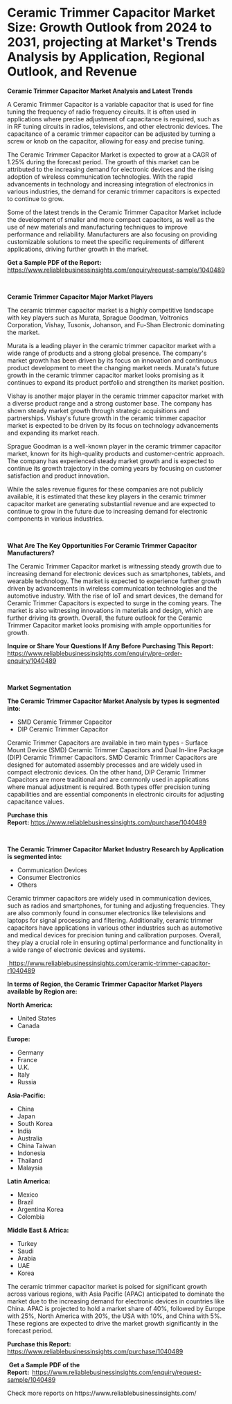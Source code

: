 <p><h1>Ceramic Trimmer Capacitor Market Size: Growth Outlook from 2024 to 2031, projecting at Market's Trends Analysis by Application, Regional Outlook, and Revenue</h1></p><p><strong>Ceramic Trimmer Capacitor Market Analysis and Latest Trends</strong></p>
<p><p>A Ceramic Trimmer Capacitor is a variable capacitor that is used for fine tuning the frequency of radio frequency circuits. It is often used in applications where precise adjustment of capacitance is required, such as in RF tuning circuits in radios, televisions, and other electronic devices. The capacitance of a ceramic trimmer capacitor can be adjusted by turning a screw or knob on the capacitor, allowing for easy and precise tuning.</p><p>The Ceramic Trimmer Capacitor Market is expected to grow at a CAGR of 1.25% during the forecast period. The growth of this market can be attributed to the increasing demand for electronic devices and the rising adoption of wireless communication technologies. With the rapid advancements in technology and increasing integration of electronics in various industries, the demand for ceramic trimmer capacitors is expected to continue to grow.</p><p>Some of the latest trends in the Ceramic Trimmer Capacitor Market include the development of smaller and more compact capacitors, as well as the use of new materials and manufacturing techniques to improve performance and reliability. Manufacturers are also focusing on providing customizable solutions to meet the specific requirements of different applications, driving further growth in the market.</p></p>
<p><strong>Get a Sample PDF of the Report:&nbsp;</strong> <a href="https://www.reliablebusinessinsights.com/enquiry/request-sample/1040489">https://www.reliablebusinessinsights.com/enquiry/request-sample/1040489</a></p>
<p>&nbsp;</p>
<p><strong>Ceramic Trimmer Capacitor Major Market Players</strong></p>
<p><p>The ceramic trimmer capacitor market is a highly competitive landscape with key players such as Murata, Sprague Goodman, Voltronics Corporation, Vishay, Tusonix, Johanson, and Fu-Shan Electronic dominating the market. </p><p>Murata is a leading player in the ceramic trimmer capacitor market with a wide range of products and a strong global presence. The company's market growth has been driven by its focus on innovation and continuous product development to meet the changing market needs. Murata's future growth in the ceramic trimmer capacitor market looks promising as it continues to expand its product portfolio and strengthen its market position.</p><p>Vishay is another major player in the ceramic trimmer capacitor market with a diverse product range and a strong customer base. The company has shown steady market growth through strategic acquisitions and partnerships. Vishay's future growth in the ceramic trimmer capacitor market is expected to be driven by its focus on technology advancements and expanding its market reach.</p><p>Sprague Goodman is a well-known player in the ceramic trimmer capacitor market, known for its high-quality products and customer-centric approach. The company has experienced steady market growth and is expected to continue its growth trajectory in the coming years by focusing on customer satisfaction and product innovation.</p><p>While the sales revenue figures for these companies are not publicly available, it is estimated that these key players in the ceramic trimmer capacitor market are generating substantial revenue and are expected to continue to grow in the future due to increasing demand for electronic components in various industries.</p></p>
<p>&nbsp;</p>
<p><strong>What Are The Key Opportunities For Ceramic Trimmer Capacitor Manufacturers?</strong></p>
<p><p>The Ceramic Trimmer Capacitor market is witnessing steady growth due to increasing demand for electronic devices such as smartphones, tablets, and wearable technology. The market is expected to experience further growth driven by advancements in wireless communication technologies and the automotive industry. With the rise of IoT and smart devices, the demand for Ceramic Trimmer Capacitors is expected to surge in the coming years. The market is also witnessing innovations in materials and design, which are further driving its growth. Overall, the future outlook for the Ceramic Trimmer Capacitor market looks promising with ample opportunities for growth.</p></p>
<p><strong>Inquire or Share Your Questions If Any Before Purchasing This Report:</strong> <a href="https://www.reliablebusinessinsights.com/enquiry/pre-order-enquiry/1040489">https://www.reliablebusinessinsights.com/enquiry/pre-order-enquiry/1040489</a></p>
<p>&nbsp;</p>
<p><strong>Market Segmentation</strong></p>
<p><strong>The Ceramic Trimmer Capacitor Market Analysis by types is segmented into:</strong></p>
<p><ul><li>SMD Ceramic Trimmer Capacitor</li><li>DIP Ceramic Trimmer Capacitor</li></ul></p>
<p><p>Ceramic Trimmer Capacitors are available in two main types - Surface Mount Device (SMD) Ceramic Trimmer Capacitors and Dual In-line Package (DIP) Ceramic Trimmer Capacitors. SMD Ceramic Trimmer Capacitors are designed for automated assembly processes and are widely used in compact electronic devices. On the other hand, DIP Ceramic Trimmer Capacitors are more traditional and are commonly used in applications where manual adjustment is required. Both types offer precision tuning capabilities and are essential components in electronic circuits for adjusting capacitance values.</p></p>
<p><strong>Purchase this Report:&nbsp;</strong><a href="https://www.reliablebusinessinsights.com/purchase/1040489">https://www.reliablebusinessinsights.com/purchase/1040489</a></p>
<p>&nbsp;</p>
<p><strong>The Ceramic Trimmer Capacitor Market Industry Research by Application is segmented into:</strong></p>
<p><ul><li>Communication Devices</li><li>Consumer Electronics</li><li>Others</li></ul></p>
<p><p>Ceramic trimmer capacitors are widely used in communication devices, such as radios and smartphones, for tuning and adjusting frequencies. They are also commonly found in consumer electronics like televisions and laptops for signal processing and filtering. Additionally, ceramic trimmer capacitors have applications in various other industries such as automotive and medical devices for precision tuning and calibration purposes. Overall, they play a crucial role in ensuring optimal performance and functionality in a wide range of electronic devices and systems.</p></p>
<p><a href="https://www.reliablebusinessinsights.com/ceramic-trimmer-capacitor-r1040489">&nbsp;https://www.reliablebusinessinsights.com/ceramic-trimmer-capacitor-r1040489</a></p>
<p><strong>In terms of Region, the Ceramic Trimmer Capacitor Market Players available by Region are:</strong></p>
<p>
    <p> <strong> North America: </strong>
        <ul>
            <li>United States</li>
            <li>Canada</li>
        </ul>
        </p> 
    <p> <strong> Europe: </strong>
        <ul>
            <li>Germany</li>
            <li>France</li>
            <li>U.K.</li>
            <li>Italy</li>
            <li>Russia</li>
        </ul>
        </p> 
    <p> <strong> Asia-Pacific: </strong>
        <ul>
            <li>China</li>
            <li>Japan</li>
            <li>South Korea</li>
            <li>India</li>
            <li>Australia</li>
            <li>China Taiwan</li>
            <li>Indonesia</li>
            <li>Thailand</li>
            <li>Malaysia</li>
        </ul>
        </p> 
    <p> <strong> Latin America: </strong>
        <ul>
            <li>Mexico</li>
            <li>Brazil</li>
            <li>Argentina Korea</li>
            <li>Colombia</li>
        </ul>
        </p> 
    <p> <strong> Middle East & Africa: </strong>
        <ul>
            <li>Turkey</li>
            <li>Saudi</li>
            <li>Arabia</li>
            <li>UAE</li>
            <li>Korea</li>
        </ul>
    </p>
    </p>
<p><p>The ceramic trimmer capacitor market is poised for significant growth across various regions, with Asia Pacific (APAC) anticipated to dominate the market due to the increasing demand for electronic devices in countries like China. APAC is projected to hold a market share of 40%, followed by Europe with 25%, North America with 20%, the USA with 10%, and China with 5%. These regions are expected to drive the market growth significantly in the forecast period.</p></p>
<p><strong>Purchase this Report: </strong><a href="https://www.reliablebusinessinsights.com/purchase/1040489">https://www.reliablebusinessinsights.com/purchase/1040489</a></p>
<p>&nbsp;<strong>Get a Sample PDF of the Report:&nbsp;&nbsp;</strong><a href="https://www.reliablebusinessinsights.com/enquiry/request-sample/1040489">https://www.reliablebusinessinsights.com/enquiry/request-sample/1040489</a></p>
<p><strong></strong></p>
<p>Check more reports on https://www.reliablebusinessinsights.com/</p>